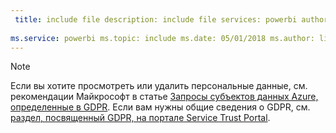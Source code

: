```yaml
---
 title: include file description: include file services: powerbi author: eross-msft
 
ms.service: powerbi ms.topic: include ms.date: 05/01/2018 ms.author: lizross ms.custom: include file
---
```


>[!Note]
>Если вы хотите просмотреть или удалить персональные данные, см. рекомендации Майкрософт в статье [Запросы субъектов данных Azure, определенные в GDPR](https://docs.microsoft.com/en-us/microsoft-365/compliance/gdpr-dsr-windows). Если вам нужны общие сведения о GDPR, см. [раздел, посвященный GDPR, на портале Service Trust Portal](https://servicetrust.microsoft.com/ViewPage/GDPRGetStarted).